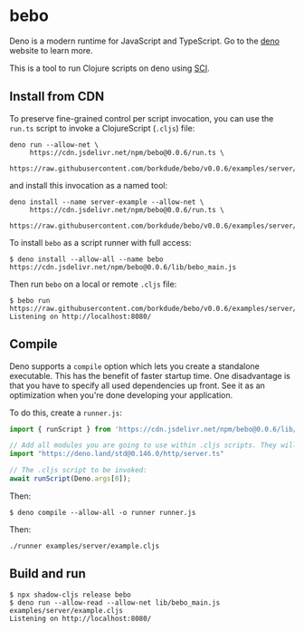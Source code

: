 # bebo

Deno is a modern runtime for JavaScript and TypeScript. Go to the [deno](https://deno.land/) website to learn more.

This is a tool to run Clojure scripts on deno using
[SCI](https://github.com/babashka/sci).

## Install from CDN

To preserve fine-grained control per script invocation, you can use the `run.ts` script to invoke a ClojureScript (`.cljs`) file:

```
deno run --allow-net \
     https://cdn.jsdelivr.net/npm/bebo@0.0.6/run.ts \
     https://raw.githubusercontent.com/borkdude/bebo/v0.0.6/examples/server/example.cljs
```

and install this invocation as a named tool:

```
deno install --name server-example --allow-net \
     https://cdn.jsdelivr.net/npm/bebo@0.0.6/run.ts \
     https://raw.githubusercontent.com/borkdude/bebo/v0.0.6/examples/server/example.cljs
```

To install `bebo` as a script runner with full access:

```
$ deno install --allow-all --name bebo https://cdn.jsdelivr.net/npm/bebo@0.0.6/lib/bebo_main.js
```

Then run `bebo` on a local or remote `.cljs` file:

```
$ bebo run https://raw.githubusercontent.com/borkdude/bebo/v0.0.6/examples/server/example.cljs
Listening on http://localhost:8080/
```

## Compile

Deno supports a `compile` option which lets you create a standalone
executable. This has the benefit of faster startup time. One disadvantage is
that you have to specify all used dependencies up front. See it as an
optimization when you're done developing your application.

To do this, create a `runner.js`:

``` javascript
import { runScript } from 'https://cdn.jsdelivr.net/npm/bebo@0.0.6/lib/bebo_core.js'

// Add all modules you are going to use within .cljs scripts. They will be bundled into the executable.
import "https://deno.land/std@0.146.0/http/server.ts"

// The .cljs script to be invoked:
await runScript(Deno.args[0]);
```

Then:
```
$ deno compile --allow-all -o runner runner.js
```

Then:

```
./runner examples/server/example.cljs
```

## Build and run

```
$ npx shadow-cljs release bebo
$ deno run --allow-read --allow-net lib/bebo_main.js examples/server/example.cljs
Listening on http://localhost:8080/
```
